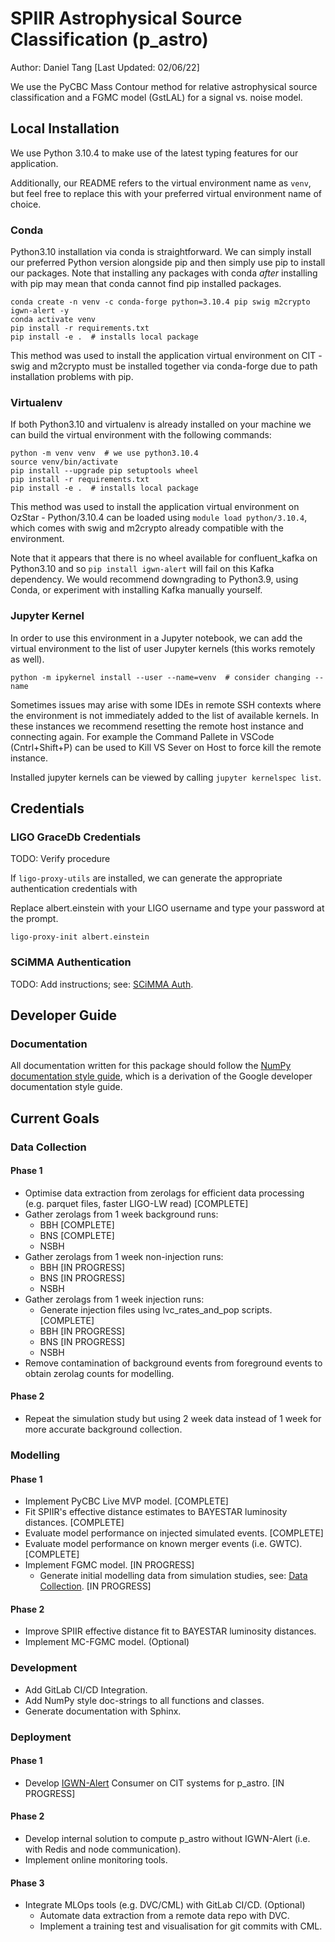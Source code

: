 # SPIIR Astrophysical Source Classification (p_astro)

Author: Daniel Tang [Last Updated: 02/06/22]

We use the PyCBC Mass Contour method for relative astrophysical source classification and a FGMC model (GstLAL) for
a signal vs. noise model.

## Local Installation

We use Python 3.10.4 to make use of the latest typing features for our application.

Additionally, our README refers to the virtual environment name as `venv`, but feel free to replace this with your preferred virtual environment name of choice.

### Conda

Python3.10 installation via conda is straightforward. We can simply install our preferred Python version alongside pip and then simply use pip to install our packages. Note that installing any packages with conda *after* installing with pip may mean that conda cannot find pip installed packages.

    conda create -n venv -c conda-forge python=3.10.4 pip swig m2crypto igwn-alert -y
    conda activate venv
    pip install -r requirements.txt 
    pip install -e .  # installs local package

This method was used to install the application virtual environment on CIT - swig and m2crypto must be installed together via conda-forge due to path installation problems with pip.

### Virtualenv

If both Python3.10 and virtualenv is already installed on your machine we can build the virtual environment with the following commands:

    python -m venv venv  # we use python3.10.4
    source venv/bin/activate
    pip install --upgrade pip setuptools wheel
    pip install -r requirements.txt
    pip install -e .  # installs local package

This method was used to install the application virtual environment on OzStar - Python/3.10.4 can be loaded using `module load python/3.10.4`, which comes with swig and m2crypto already compatible with the environment.

Note that it appears that there is no wheel available for confluent_kafka on Python3.10 and so `pip install igwn-alert` will fail on this Kafka dependency. We would recommend downgrading to Python3.9, using Conda, or experiment with installing Kafka manually yourself.

### Jupyter Kernel

In order to use this environment in a Jupyter notebook, we can add the virtual environment
to the list of user Jupyter kernels (this works remotely as well).

    python -m ipykernel install --user --name=venv  # consider changing --name

Sometimes issues may arise with some IDEs in remote SSH contexts where the environment is not
immediately added to the list of available kernels. In these instances we recommend resetting
the remote host instance and connecting again. For example the Command Pallete in VSCode
(Cntrl+Shift+P) can be used to Kill VS Sever on Host to force kill the remote instance.

Installed jupyter kernels can be viewed by calling `jupyter kernelspec list`.

## Credentials

### LIGO GraceDb Credentials

TODO: Verify procedure

If `ligo-proxy-utils` are installed, we can generate the appropriate authentication credentials with

Replace albert.einstein with your LIGO username and type your password at the prompt.

    ligo-proxy-init albert.einstein

### SCiMMA Authentication

TODO: Add instructions; see: [SCiMMA Auth](https://my.hop.scimma.org/).

## Developer Guide

### Documentation

All documentation written for this package should follow the [NumPy documentation style guide](https://numpy.org/doc/1.21/docs/howto_document.html), which is a derivation of the Google developer documentation style guide.

<!-- ### Formatting

Black with --line-length 120. -->

## Current Goals

### Data Collection

#### Phase 1

  - Optimise data extraction from zerolags for efficient data processing (e.g. parquet files, faster LIGO-LW read) [COMPLETE]
  - Gather zerolags from 1 week background runs:
    - BBH [COMPLETE]
    - BNS [COMPLETE]
    - NSBH
  - Gather zerolags from 1 week non-injection runs:
    - BBH [IN PROGRESS]
    - BNS [IN PROGRESS]
    - NSBH
  - Gather zerolags from 1 week injection runs:
    - Generate injection files using lvc_rates_and_pop scripts. [COMPLETE]
    - BBH [IN PROGRESS]
    - BNS [IN PROGRESS]
    - NSBH
  - Remove contamination of background events from foreground events to obtain zerolag counts for modelling.

#### Phase 2
  - Repeat the simulation study but using 2 week data instead of 1 week for more accurate background collection.

### Modelling

#### Phase 1
  - Implement PyCBC Live MVP model. [COMPLETE]
  - Fit SPIIR's effective distance estimates to BAYESTAR luminosity distances. [COMPLETE]
  - Evaluate model performance on injected simulated events. [COMPLETE]
  - Evaluate model performance on known merger events (i.e. GWTC). [COMPLETE]
  - Implement FGMC model. [IN PROGRESS]
    - Generate initial modelling data from simulation studies, see: [Data Collection](#phase-1). [IN PROGRESS]

#### Phase 2
  - Improve SPIIR effective distance fit to BAYESTAR luminosity distances.
  - Implement MC-FGMC model. (Optional)

### Development
  - Add GitLab CI/CD Integration.
  - Add NumPy style doc-strings to all functions and classes.
  - Generate documentation with Sphinx.

### Deployment

#### Phase 1
  - Develop [IGWN-Alert](https://git.ligo.org/lscsoft/igwn-alert/-/blob/main/share/igwn_alert_listener) Consumer on CIT systems for p_astro. [IN PROGRESS] 

#### Phase 2
  - Develop internal solution to compute p_astro without IGWN-Alert (i.e. with Redis and node communication).
  - Implement online monitoring tools.

#### Phase 3
- Integrate MLOps tools (e.g. DVC/CML) with GitLab CI/CD. (Optional)
  - Automate data extraction from a remote data repo with DVC.
  - Implement a training test and visualisation for git commits with CML.

